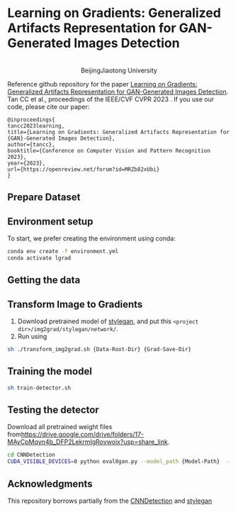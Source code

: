 # Learning on Gradients: Generalized Artifacts Representation for GAN-Generated Images Detection

<p align="center">
	<br>
	BeijingJiaotong University
</p>


Reference github repository for the paper [Learning on Gradients: Generalized Artifacts Representation for GAN-Generated Images Detection](url). Tan CC et al., proceedings of the IEEE/CVF CVPR 2023 . If you use our code, please cite our paper:
```
@inproceedings{
tancc2023learning,
title={Learning on Gradients: Generalized Artifacts Representation for {GAN}-Generated Images Detection},
author={tancc},
booktitle={Conference on Computer Vision and Pattern Recognition 2023},
year={2023},
url={https://openreview.net/forum?id=MRZb82xUbi}
}
```
## Prepare Dataset


## Environment setup
To start, we prefer creating the environment using conda:
```sh
conda env create -f environment.yml
conda activate lgrad
```

## Getting the data

## Transform Image to Gradients
1. Download pretrained model of [stylegan](https://github.com/NVlabs/stylegan), and put this `<project dir>/img2grad/stylegan/network/`.
2. Run using
```sh
sh ./transform_img2grad.sh {Data-Root-Dir} {Grad-Save-Dir}
```

## Training the model 
```sh
sh train-detector.sh
```

## Testing the detector
Download all pretrained weight files from<https://drive.google.com/drive/folders/17-MAyCpMqyn4b_DFP2LekrmIgRovwoix?usp=share_link>.
```sh
cd CNNDetection
CUDA_VISIBLE_DEVICES=0 python eval8gan.py --model_path {Model-Path}  --dataroot {Grad-Test-Path}
```

## Acknowledgments

This repository borrows partially from the [CNNDetection](https://github.com/peterwang512/CNNDetection) and [stylegan](https://github.com/NVlabs/stylegan)

<!-- #### Other Training Options
* <i>--patch_size</i>: training patch size
* <i>--img_mini_b</i>: image mini-batch size
* <i>--epoch</i>: number of training epochs
* <i>--lr</i>: initial learning rate
* <i>--schedule_lr_rate</i>: learning rate scheduler (after how many epochs to decrease)
* <i>--bit_depth</i>: image bit depth datatype, 16 for `uint16` or 8 for `uint8`. Recall that we train with 16-bit images
* <i>--dropout_rate</i>: the dropout rate of the `conv` unit at the network bottleneck
 -->

